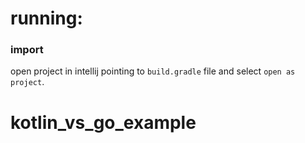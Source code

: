 

# running:

### import

open project in intellij pointing to `build.gradle` file and select `open as project`.




# kotlin_vs_go_example
